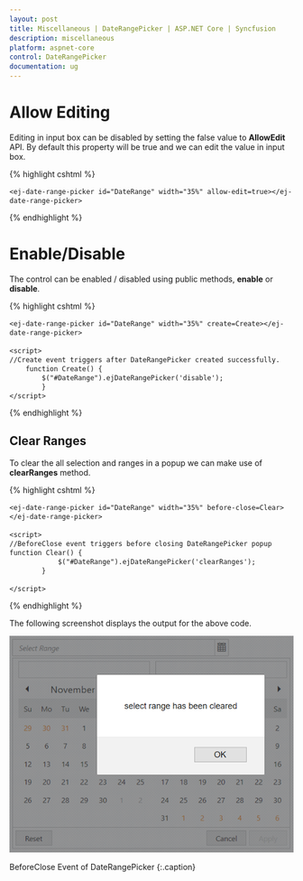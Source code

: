 ```yaml
---
layout: post
title: Miscellaneous | DateRangePicker | ASP.NET Core | Syncfusion
description: miscellaneous
platform: aspnet-core
control: DateRangePicker
documentation: ug
---
```


# Allow Editing

Editing in input box can be disabled by setting the false value to **AllowEdit** API. By default this property will be true and we can edit the value in input box.

{% highlight cshtml %}
        
    <ej-date-range-picker id="DateRange" width="35%" allow-edit=true></ej-date-range-picker>

{% endhighlight %}
   

# Enable/Disable

The control can be enabled / disabled using public methods, **enable** or **disable**.

{% highlight cshtml %}
	
    <ej-date-range-picker id="DateRange" width="35%" create=Create></ej-date-range-picker>

    <script>
    //Create event triggers after DateRangePicker created successfully.
        function Create() {
            $("#DateRange").ejDateRangePicker('disable');
            } 
    </script>
    
{% endhighlight %} 

## Clear Ranges

To clear the all selection and ranges in a popup we can make use of **clearRanges** method.

{% highlight cshtml %}
    
    <ej-date-range-picker id="DateRange" width="35%" before-close=Clear></ej-date-range-picker>

    <script>
    //BeforeClose event triggers before closing DateRangePicker popup
    function Clear() {
                $("#DateRange").ejDateRangePicker('clearRanges');
            }

    </script>

{% endhighlight %} 

The following screenshot displays the output for the above code.

![](Miscellaneous_images/Miscellaneous.png)

BeforeClose Event of DateRangePicker
{:.caption}
